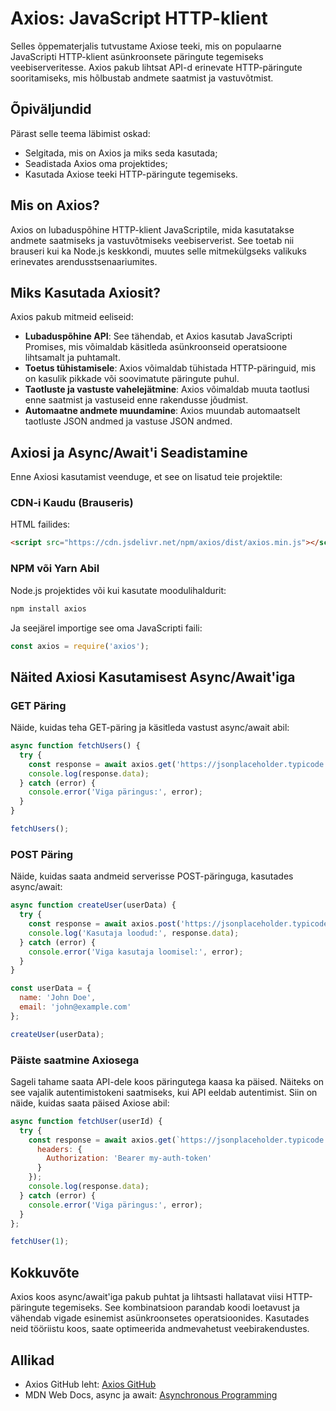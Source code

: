 # Axios: JavaScript HTTP-klient

Selles õppematerjalis tutvustame Axiose teeki, mis on populaarne JavaScripti HTTP-klient asünkroonsete päringute tegemiseks veebiserveritesse. Axios pakub lihtsat API-d erinevate HTTP-päringute sooritamiseks, mis hõlbustab andmete saatmist ja vastuvõtmist.

## Õpiväljundid

Pärast selle teema läbimist oskad:

- Selgitada, mis on Axios ja miks seda kasutada;
- Seadistada Axios oma projektides;
- Kasutada Axiose teeki HTTP-päringute tegemiseks.

## Mis on Axios?

Axios on lubaduspõhine HTTP-klient JavaScriptile, mida kasutatakse andmete saatmiseks ja vastuvõtmiseks veebiserverist. See toetab nii brauseri kui ka Node.js keskkondi, muutes selle mitmekülgseks valikuks erinevates arendusstsenaariumites.

## Miks Kasutada Axiosit?

Axios pakub mitmeid eeliseid:

- **Lubaduspõhine API**: See tähendab, et Axios kasutab JavaScripti Promises, mis võimaldab käsitleda asünkroonseid operatsioone lihtsamalt ja puhtamalt.
- **Toetus tühistamisele**: Axios võimaldab tühistada HTTP-päringuid, mis on kasulik pikkade või soovimatute päringute puhul.
- **Taotluste ja vastuste vahelejätmine**: Axios võimaldab muuta taotlusi enne saatmist ja vastuseid enne rakendusse jõudmist.
- **Automaatne andmete muundamine**: Axios muundab automaatselt taotluste JSON andmed ja vastuse JSON andmed.

## Axiosi ja Async/Await'i Seadistamine

Enne Axiosi kasutamist veenduge, et see on lisatud teie projektile:

### CDN-i Kaudu (Brauseris)

HTML failides:

```html
<script src="https://cdn.jsdelivr.net/npm/axios/dist/axios.min.js"></script>
```

### NPM või Yarn Abil

Node.js projektides või kui kasutate moodulihaldurit:

```bash
npm install axios
```

Ja seejärel importige see oma JavaScripti faili:

```javascript
const axios = require('axios');
```

## Näited Axiosi Kasutamisest Async/Await'iga

### GET Päring

Näide, kuidas teha GET-päring ja käsitleda vastust async/await abil:

```javascript
async function fetchUsers() {
  try {
    const response = await axios.get('https://jsonplaceholder.typicode.com/users');
    console.log(response.data);
  } catch (error) {
    console.error('Viga päringus:', error);
  }
}

fetchUsers();
```

### POST Päring

Näide, kuidas saata andmeid serverisse POST-päringuga, kasutades async/await:

```javascript
async function createUser(userData) {
  try {
    const response = await axios.post('https://jsonplaceholder.typicode.com/users', userData);
    console.log('Kasutaja loodud:', response.data);
  } catch (error) {
    console.error('Viga kasutaja loomisel:', error);
  }
}

const userData = {
  name: 'John Doe',
  email: 'john@example.com'
};

createUser(userData);
```

### Päiste saatmine Axiosega

Sageli tahame saata API-dele koos päringutega kaasa ka päised. Näiteks on see vajalik autentimistokeni saatmiseks, kui API eeldab autentimist. Siin on näide, kuidas saata päised Axiose abil:

```javascript
async function fetchUser(userId) {
  try {
    const response = await axios.get(`https://jsonplaceholder.typicode.com/users/${userId}`, {
      headers: {
        Authorization: 'Bearer my-auth-token'
      }
    });
    console.log(response.data);
  } catch (error) {
    console.error('Viga päringus:', error);
  }
};

fetchUser(1);
```

## Kokkuvõte

Axios koos async/await'iga pakub puhtat ja lihtsasti hallatavat viisi HTTP-päringute tegemiseks. See kombinatsioon parandab koodi loetavust ja vähendab vigade esinemist asünkroonsetes operatsioonides. Kasutades neid tööriistu koos, saate optimeerida andmevahetust veebirakendustes.

## Allikad

- Axios GitHub leht: [Axios GitHub](https://github.com/axios/axios)
- MDN Web Docs, async ja await: [Asynchronous Programming](https://developer.mozilla.org/en-US/docs/Learn/JavaScript/Asynchronous)
